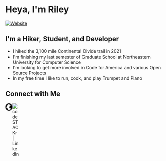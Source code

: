 # Heya, I'm Riley

[![Website](https://img.shields.io/website?label=rileyhgrant.com&style=for-the-badge&url=http%3A%2F%2Frileyhgrant.com)](http://rileyhgrant.com)


## I'm a Hiker, Student, and Developer
- I hiked the 3,100 mile Continental Divide trail in 2021
- I'm finishing my last semester of Graduate School at Northeastern University for Computer Science
- I'm looking to get more involved in Code for America and various Open Source Projects
- In my free time I like to run, cook, and play Trumpet and Piano

## Connect with Me
[<img align="left" alt="rileyhgrant.com" width="22px" src="https://raw.githubusercontent.com/iconic/open-iconic/master/svg/globe.svg" />](http://rileyhgrant.com)
[<img align="left" alt="codeSTACKr | LinkedIn" width="22px" src="https://cdn.jsdelivr.net/npm/simple-icons@v3/icons/linkedin.svg" />](https://www.linkedin.com/in/rileyhgrant/)

<br />
